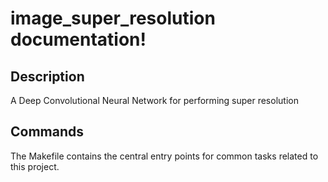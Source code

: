 # image_super_resolution documentation!

## Description

A Deep Convolutional Neural Network for performing super resolution

## Commands

The Makefile contains the central entry points for common tasks related to this project.

